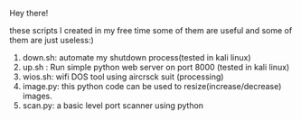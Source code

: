 Hey there!


these scripts I created in my free time some of them are useful and some of them are just useless:)
1. down.sh: automate my shutdown process(tested in kali linux)
2. up.sh  : Run simple python web server on port 8000 (tested in kali linux)
3. wios.sh: wifi DOS tool using aircrsck suit (processing)
4. image.py: this python code can be used to resize(increase/decrease) images.
5. scan.py: a basic level port scanner using python
